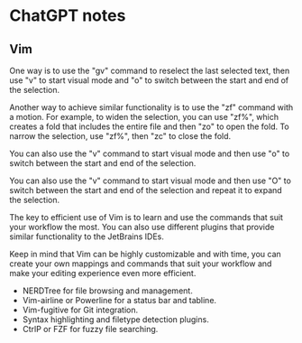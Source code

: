 # ChatGPT notes

## Vim 
One way is to use the "gv" command to reselect the last selected text, then use "v" to start visual mode and "o" to switch between the start and end of the selection.

Another way to achieve similar functionality is to use the "zf" command with a motion. For example, to widen the selection, you can use "zf%", which creates a fold that includes the entire file and then "zo" to open the fold. To narrow the selection, use "zf%", then "zc" to close the fold.

You can also use the "v" command to start visual mode and then use "o" to switch between the start and end of the selection.

You can also use the "v" command to start visual mode and then use "O" to switch between the start and end of the selection and repeat it to expand the selection.

The key to efficient use of Vim is to learn and use the commands that suit your workflow the most. You can also use different plugins that provide similar functionality to the JetBrains IDEs.

Keep in mind that Vim can be highly customizable and with time, you can create your own mappings and commands that suit your workflow and make your editing experience even more efficient.

* NERDTree for file browsing and management.
* Vim-airline or Powerline for a status bar and tabline.
* Vim-fugitive for Git integration.
* Syntax highlighting and filetype detection plugins.
* CtrlP or FZF for fuzzy file searching.
